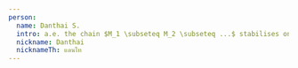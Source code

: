 ```yaml
---
person:
  name: Danthai S.
  intro: a.e. the chain $M_1 \subseteq M_2 \subseteq ...$ stabilises on a locally compact set with a non-Borel dual space 🫠😵‍💫 -- I do maths with an s
  nickname: Danthai
  nicknameTh: แดนไท
---
```


